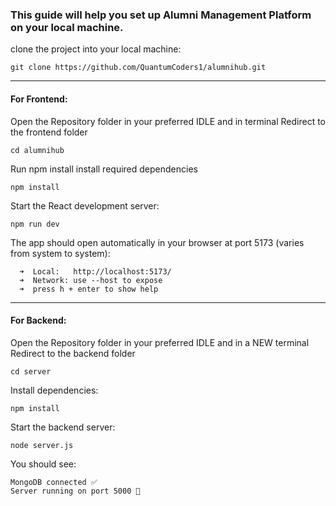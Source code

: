 ### This guide will help you set up Alumni Management Platform on your local machine.


clone the project into your local machine:  
```
git clone https://github.com/QuantumCoders1/alumnihub.git
```


------------------------------------------
#### For Frontend:

Open the Repository folder in your preferred IDLE and in terminal Redirect to the frontend folder
```
cd alumnihub
```  

Run npm install install required dependencies
```
npm install
```

Start the React development server:
```
npm run dev
```

The app should open automatically in your browser at port 5173 (varies from system to system):
```
  ➜  Local:   http://localhost:5173/
  ➜  Network: use --host to expose
  ➜  press h + enter to show help
```


------------------------------------------
#### For Backend:

Open the Repository folder in your preferred IDLE and in a NEW terminal Redirect to the backend folder
```
cd server
```

Install dependencies:
```
npm install
```

Start the backend server:
```
node server.js
```

You should see:
```
MongoDB connected ✅
Server running on port 5000 🚀
```
